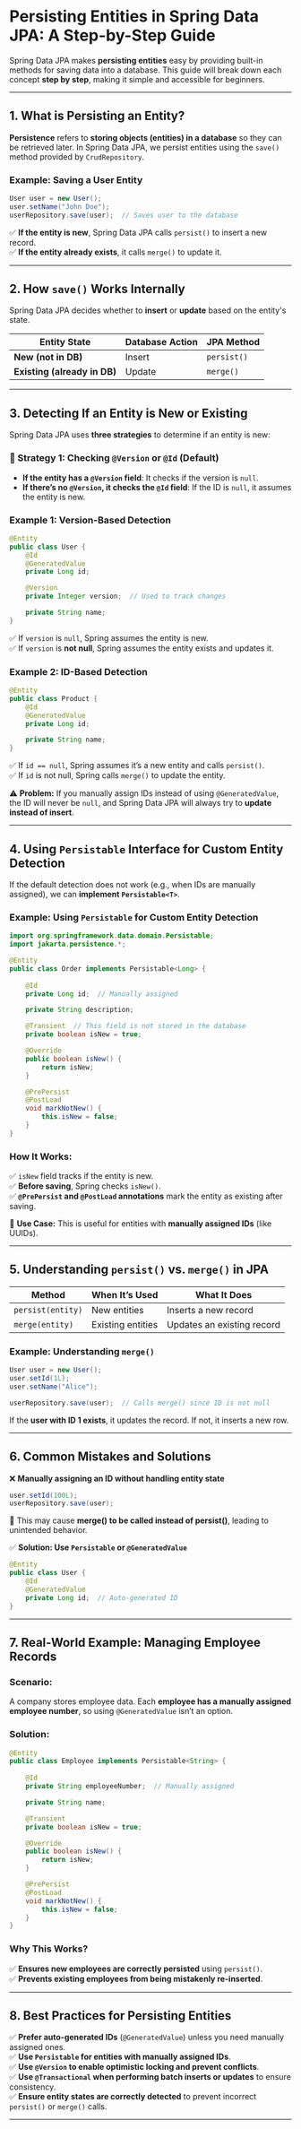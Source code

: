# **Persisting Entities in Spring Data JPA: A Step-by-Step Guide**  

Spring Data JPA makes **persisting entities** easy by providing built-in methods for saving data into a database. This guide will break down each concept **step by step**, making it simple and accessible for beginners.

---

## **1. What is Persisting an Entity?**  

**Persistence** refers to **storing objects (entities) in a database** so they can be retrieved later. In Spring Data JPA, we persist entities using the `save()` method provided by `CrudRepository`.

### **Example: Saving a User Entity**
```java
User user = new User();
user.setName("John Doe");
userRepository.save(user);  // Saves user to the database
```
✅ **If the entity is new**, Spring Data JPA calls `persist()` to insert a new record.  
✅ **If the entity already exists**, it calls `merge()` to update it.  

---

## **2. How `save()` Works Internally**  

Spring Data JPA decides whether to **insert** or **update** based on the entity's state.

| Entity State | Database Action | JPA Method |
|-------------|----------------|------------|
| **New (not in DB)** | Insert | `persist()` |
| **Existing (already in DB)** | Update | `merge()` |

---

## **3. Detecting If an Entity is New or Existing**  

Spring Data JPA uses **three strategies** to determine if an entity is new:

### **🔹 Strategy 1: Checking `@Version` or `@Id` (Default)**
- **If the entity has a `@Version` field**: It checks if the version is `null`.  
- **If there’s no `@Version`, it checks the `@Id` field**: If the ID is `null`, it assumes the entity is new.  

### **Example 1: Version-Based Detection**
```java
@Entity
public class User {
    @Id
    @GeneratedValue
    private Long id;

    @Version
    private Integer version;  // Used to track changes

    private String name;
}
```
✅ If `version` is `null`, Spring assumes the entity is new.  
✅ If `version` is **not null**, Spring assumes the entity exists and updates it.

### **Example 2: ID-Based Detection**
```java
@Entity
public class Product {
    @Id
    @GeneratedValue
    private Long id;

    private String name;
}
```
✅ If `id == null`, Spring assumes it’s a new entity and calls `persist()`.  
✅ If `id` is not null, Spring calls `merge()` to update the entity.

⚠️ **Problem:** If you manually assign IDs instead of using `@GeneratedValue`, the ID will never be `null`, and Spring Data JPA will always try to **update instead of insert**.

---

## **4. Using `Persistable` Interface for Custom Entity Detection**  

If the default detection does not work (e.g., when IDs are manually assigned), we can **implement `Persistable<T>`**.

### **Example: Using `Persistable` for Custom Entity Detection**
```java
import org.springframework.data.domain.Persistable;
import jakarta.persistence.*;

@Entity
public class Order implements Persistable<Long> {
    
    @Id
    private Long id;  // Manually assigned

    private String description;

    @Transient  // This field is not stored in the database
    private boolean isNew = true;

    @Override
    public boolean isNew() {
        return isNew;
    }

    @PrePersist
    @PostLoad
    void markNotNew() {
        this.isNew = false;
    }
}
```

### **How It Works:**  
✅ `isNew` field tracks if the entity is new.  
✅ **Before saving**, Spring checks `isNew()`.  
✅ **`@PrePersist` and `@PostLoad` annotations** mark the entity as existing after saving.  

🚀 **Use Case:** This is useful for entities with **manually assigned IDs** (like UUIDs).

---

## **5. Understanding `persist()` vs. `merge()` in JPA**  

| Method | When It’s Used | What It Does |
|--------|--------------|-------------|
| `persist(entity)` | New entities | Inserts a new record |
| `merge(entity)` | Existing entities | Updates an existing record |

### **Example: Understanding `merge()`**
```java
User user = new User();
user.setId(1L);
user.setName("Alice");

userRepository.save(user);  // Calls merge() since ID is not null
```
If the **user with ID 1 exists**, it updates the record. If not, it inserts a new row.

---

## **6. Common Mistakes and Solutions**  

❌ **Manually assigning an ID without handling entity state**  
```java
user.setId(100L);  
userRepository.save(user);  
```
🚨 This may cause **merge() to be called instead of persist()**, leading to unintended behavior.

✅ **Solution: Use `Persistable` or `@GeneratedValue`**  
```java
@Entity
public class User {
    @Id
    @GeneratedValue
    private Long id;  // Auto-generated ID
}
```

---

## **7. Real-World Example: Managing Employee Records**  

### **Scenario:**  
A company stores employee data. Each **employee has a manually assigned employee number**, so using `@GeneratedValue` isn’t an option.

### **Solution:**  
```java
@Entity
public class Employee implements Persistable<String> {
    
    @Id
    private String employeeNumber;  // Manually assigned

    private String name;

    @Transient
    private boolean isNew = true;

    @Override
    public boolean isNew() {
        return isNew;
    }

    @PrePersist
    @PostLoad
    void markNotNew() {
        this.isNew = false;
    }
}
```
### **Why This Works?**  
✅ **Ensures new employees are correctly persisted** using `persist()`.  
✅ **Prevents existing employees from being mistakenly re-inserted**.  

---

## **8. Best Practices for Persisting Entities**  

✅ **Prefer auto-generated IDs** (`@GeneratedValue`) unless you need manually assigned ones.  
✅ **Use `Persistable` for entities with manually assigned IDs**.  
✅ **Use `@Version` to enable optimistic locking and prevent conflicts**.  
✅ **Use `@Transactional` when performing batch inserts or updates** to ensure consistency.  
✅ **Ensure entity states are correctly detected** to prevent incorrect `persist()` or `merge()` calls.  

---


  
